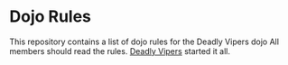 Dojo Rules
==========

This repository contains a list of dojo rules for the Deadly Vipers dojo
All members should read the rules.
[Deadly Vipers]("https://github.com/deadlyvipers") started it all.
